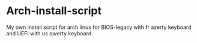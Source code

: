 # Arch-install-script
My own install script for arch linux for BIOS-legacy with fr azerty keyboard and UEFI with us qwerty keyboard.
